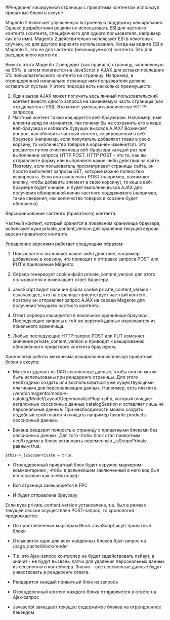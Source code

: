#Рендеринг кэшируемой страницы с приватным контентом используя приватные блоки в скоупе

Magento 2 включает улучшенную встроенную поддержку кеширования. Однако разработчики решили не использовать ESI для частного контента
(контента, специфичного для одного пользователя, например как его имя).
Magento 2 действительно использует ESI в некоторых случаях, но для другого варианта использования.
Когда вы видите ESI в Magento 2, это не для частного (некэшируемого) контента. Это для расшаренного контента.

Вместо этого Magento 2 рендерит (как правило) страницу, заполненную на 95%,
а затем полагается на JavaScript и AJAX для вставки последних 5% пользовательского контента на страницу.
Например, в отрендеренной изначально странице имя пользователя должно оставаться пустым.
У этого подхода есть несколько преимуществ:

1. Один вызов AJAX может получить весь личный пользовательский контент вместо одного запроса на заменяемую часть страницы (как это делается с ESI). Это может уменьшить количество HTTP-запросов.
2. Частный контент также кэшируется веб-браузером. Например, имя клиента вряд ли изменится, так почему бы не сохранить его в кеше веб-браузера и избежать будущих вызовов AJAX?
   Возникает вопрос, как обновить частный контент, кэшированный в веб-браузере (например, если покупатель добавляет товар в свою корзину, то «количество товаров в корзине» изменится).
   Это решается путем очистки кеша веб-браузера каждый раз при выполнении запроса HTTP POST.
   HTTP POST - это то, как вы отправляете форму или выполняете какие-либо действия на сайте.
   Поэтому, если пользователь просматривает страницы сайта, он просто выполняет запросы GET, которые можно полностью кэшировать.
   Если они выполняют POST (например, нажимают кнопку, чтобы добавить элемент в свою корзину), то кеш в веб-браузере будет очищен,
   и будет выполнен вызов AJAX для получения обновленной копии частного содержимого (например, такие сведения, как количество товаров в корзине будет обновлено).


Версионирование частного (приватного) контента.

Частный контент, который хранится в локальном хранилище браузера, использует куки private_content_version для хранения текущей версии версии приватного контента.

Управление версиями работает следующим образом:

1. Пользователь выполняет какое-либо действие, например добавление в корзину, что приводит к отправке запроса POST или PUT в приложение Magento.
2. Сервер генерирует cookie-файл private_content_version для этого пользователя и возвращает ответ браузеру.
3. JavaScript видит наличие файла cookie private_content_version - означающее, что на странице присутствует частный контент, поэтому он отправляет запрос AJAX на сервер Magento для получения
   текущего частного контента.
4. Ответ сервера кэшируется в локальном хранилище браузера.
   Последующие запросы с той же версией данных извлекаются из локального хранилища.

5. Любые последующие HTTP-запрос POST или PUT изменяет значение private_content_version и приводит к кэшированию обновленного приватного контента браузером.

Хронология работы механизма кэширования используя приватные блоки в скоупе:

- Магенто удаляет из DAO сессионные данные, чтобы они не могли быть использованы при рендеринге страницы.
  Для этого необходимо создать или воспользоваться уже существующими плагинами для персонализации данных.
  Например, есть плагин в /vendor/magento/module-catalog/Model/Layout/DepersonalizePlugin.php, который очищает каталожные сессионные данные catalogSession и оставляет лишь не персональные данные.
  При необходимости можно создать подобный свой плагин и очищать например favorite products сессионный данные.

- Бэкэнд рендэрит полностью страницу с приватными блоками без сессионных данных.
  Для того чтобы блок стал приватным необходимо в блоке установить переменную _isScopePrivate равным true:
```
$this->_isScopePrivate = true;
```

- Отрендеренный приватный блок будет окружен маркером-комментарием <BLOCK>, чтобы в дальнейшем заключенный в него код был использован как плейсхолдер

- Вся страница закешируется в FPC

- И будет отправлена браузеру

Если кука private_content_version установлена, т.е. был в рамках текущей сессии осуществлен POST-запрос, то хронология продолжается:

- По проставленным маркерам Block JavaScript ищет приватные блоки

- Отсылается один для всех найденных блоков Ajax-запрос на /page_cache/block/render

- Т.к. это Ajax-запрос контролер не будет задействовать лэйаут, а значит - не будут вызваны патчи для удаления персональных данных из сессионного контейнера. Значит - все сессионные данные будут учавствовать в рендеренге ответа.

- Рендерится каждый приватный блок из запроса

- Отрендеренный контент каждого блока отправляется в ответе на Ajax-запрос

- Javascript замещает текущее содержимое блоков на отрендренное бэкэндом